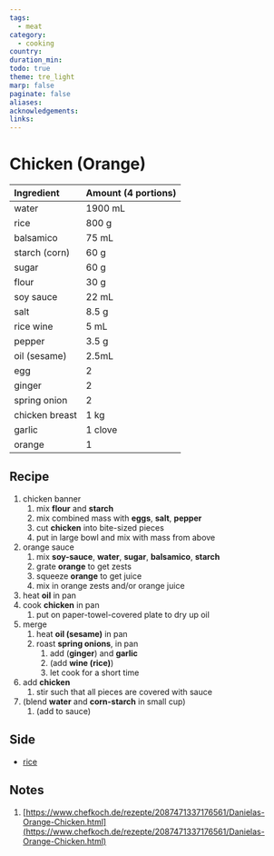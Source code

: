 ```yaml
---
tags:
  - meat
category:
  - cooking
country: 
duration_min: 
todo: true
theme: tre_light
marp: false
paginate: false
aliases: 
acknowledgements: 
links:
---
```



# Chicken (Orange)

|Ingredient|Amount (4 portions)|
| :- | :- |
|water|1900 mL|
|rice|800 g|
|balsamico|75 mL|
|starch (corn)|60 g|
|sugar|60 g|
|flour|30 g|
|soy sauce|22 mL|
|salt|8.5 g|
|rice wine|5 mL|
|pepper|3.5 g|
|oil (sesame)|2.5mL|
|egg|2|
|ginger|2|
|spring onion|2|
|chicken breast|1 kg|
|garlic|1 clove|
|orange|1|

## Recipe
1. chicken banner
    1. mix **flour** and **starch**
    1. mix combined mass with **eggs**, **salt**, **pepper**
    1. cut **chicken** into bite-sized pieces
    1. put in large bowl and mix with mass from above
1. orange sauce
    1. mix **soy-sauce**, **water**, **sugar**, **balsamico**, **starch**
    1. grate **orange** to get zests
    1. squeeze **orange** to get juice
    1. mix in orange zests and/or orange juice
1. heat **oil** in pan
1. cook **chicken** in pan
    1. put on paper-towel-covered plate to dry up oil
1. merge
    1. heat **oil (sesame)** in pan
    1. roast **spring onions**, in pan
        1. add (**ginger**) and **garlic**
        1. (add **wine (rice)**)
        1. let cook for a short time
1. add **chicken**
    1. stir such that all pieces are covered with sauce
1. (blend **water** and **corn-starch** in small cup)
    1. (add to sauce)

## Side
* [rice](./Rice.md)

## Notes
1. [https://www.chefkoch.de/rezepte/2087471337176561/Danielas-Orange-Chicken.html](https://www.chefkoch.de/rezepte/2087471337176561/Danielas-Orange-Chicken.html)


